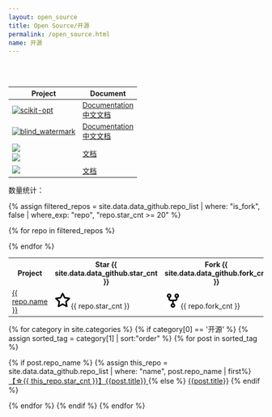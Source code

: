 ```yaml
---
layout: open_source
title: Open Source/开源
permalink: /open_source.html
name: 开源
---
```


<div id="sidebar_type" class="open_source"></div>
<br>
<object data="/trophy.svg" style="width: 100%;max-width: 550px;"></object>
<br>


| Project | Document |
|---------|----------|
| [![scikit-opt](https://www.guofei.site/public/icon/scikit-opt.svg)](https://github.com/guofei9987/scikit-opt)| [Documentation](https://www.guofei.site/os/sko_en.html) <br> [中文文档](https://www.guofei.site/os/sko_zh.html) |
| [![blind_watermark](https://www.guofei.site/public/icon/blind_watermark.svg)](https://github.com/guofei9987/blind_watermark) | [Documentation](https://www.guofei.site/os/bw_en.html) <br> [中文文档](https://www.guofei.site/os/bw_zh.html)
| [![](https://www.guofei.site/public/icon/hidden_watermark.svg)](https://github.com/guofei9987/hidden_watermark)  <br> [![](https://www.guofei.site/public/icon/text_blind_watermark.svg)](https://github.com/guofei9987/text_blind_watermark)| [文档](https://www.guofei.site/os/text_wm.html) |
| [![](https://www.guofei.site/public/icon/HideInfo.svg)](https://github.com/guofei9987/HideInfo) | [文档](https://www.guofei.site/os/hide_info.html) |








数量统计：

<table>
<tr>
  <th>Project</th>
  <th>Star {{ site.data.data_github.star_cnt }}</th>
  <th>Fork {{ site.data.data_github.fork_cnt }}</th>
  <th>description</th>
</tr>

{% assign filtered_repos = site.data.data_github.repo_list | where: "is_fork", false | where_exp: "repo", "repo.star_cnt >= 20" %}


{% for repo in filtered_repos %}
<tr>
  <td><a href="{{ repo.url }}">{{ repo.name }}</a></td>
  <td><img class="icon" src="/public/logo/star.svg">{{ repo.star_cnt }}</td>
  <td><img class="icon" src="/public/logo/fork.svg">{{ repo.fork_cnt }}</td>
  <td>{{ repo.description }}</td>
</tr>
{% endfor %}
</table>




{% for category in site.categories %}
{% if category[0] == '开源' %}
{% assign sorted_tag = category[1] | sort:"order" %}
{% for post in sorted_tag %}

{% if post.repo_name %}
    {% assign this_repo = site.data.data_github.repo_list | where: "name", post.repo_name | first%}
<a href="{{ post.url }}">【☆{{ this_repo.star_cnt }}】{{post.title}} </a>
{% else %}
<a href="{{ post.url }}">{{post.title}}</a>
{% endif %}

{% endfor %}
{% endif %}
{% endfor %}
